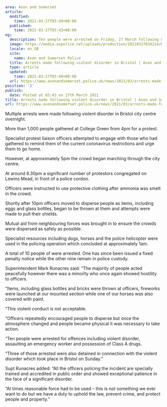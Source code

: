 ```yaml
area: Avon and Somerset
article:
  modified:
    time: 2021-03-27T03:49+00:00
  published:
    time: 2021-03-27T03:43+00:00
og:
  description: Ten people were arrested on Friday, 27 March following more violent disorder in Bristol. Three of those arrested were detained in connection with the violent disorder in the city on Sunday&#8230;
  image: https://media.aspolice.net/uploads/production/20210327034214/Horse-web.jpg
  locale: en_GB
  site:
    name: Avon and Somerset Police
  title: Arrests made following violent disorder in Bristol | Avon and Somerset Police
  type: article
  updated:
    time: 2021-03-27T03:49+00:00
  url: https://www.avonandsomerset.police.uk/news/2021/03/arrests-made-following-violent-disorder-in-bristol/
position: '2'
publish:
  date: Posted at 03:43 on 27th March 2021
title: Arrests made following violent disorder in Bristol | Avon and Somerset Police
url: https://www.avonandsomerset.police.uk/news/2021/03/arrests-made-following-violent-disorder-in-bristol/
```

Multiple arrests were made following violent disorder in Bristol city centre overnight.

More than 1,000 people gathered at College Green from 4pm for a protest.

Specialist protest liaison officers attempted to engage with those who had gathered to remind them of the current coronavirus restrictions and urge them to go home.

However, at approximately 5pm the crowd began marching through the city centre.

At around 6.30pm a significant number of protestors congregated on Lewins Mead, in front of a police cordon.

Officers were instructed to use protective clothing after ammonia was smelt in the crowd.

Shortly after 10pm officers moved to disperse people as items, including eggs and glass bottles, began to be thrown at them and attempts were made to pull their shields.

Mutual aid from neighbouring forces was brought in to ensure the crowds were dispersed as safely as possible.

Specialist resources including dogs, horses and the police helicopter were used in the policing operation which concluded at approximately 1am.

A total of 10 people of were arrested. One has since been issued a fixed penalty notice while the other nine remain in police custody.

Superintendent Mark Runacres said: “The majority of people acted peacefully however there was a minority who once again showed hostility to officers.

“Items, including glass bottles and bricks were thrown at officers, fireworks were launched at our mounted section while one of our horses was also covered with paint.

“This violent conduct is not acceptable.

“Officers repeatedly encouraged people to disperse but once the atmosphere changed and people became physical it was necessary to take action.

“Ten people were arrested for offences including violent disorder, assaulting an emergency worker and possession of Class A drugs.

“Three of those arrested were also detained in connection with the violent disorder which took place in Bristol on Sunday."

Supt Runacres added: “All the officers policing the incident are specially trained and accredited in public order and showed exceptional patience in the face of a significant disorder.

“At times reasonable force had to be used – this is not something we ever want to do but we have a duty to uphold the law, prevent crime, and protect people and property.”

